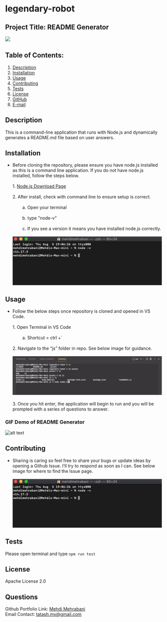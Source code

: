 # legendary-robot

## Project Title: README Generator

<a href="https://choosealicense.com/licenses/apache-2.0" target="_blank"><img src="https://img.shields.io/badge/License-Apache%202.0-yellow.svg" /></a>

## Table of Contents:

1. [Description](#description)
2. [Installation](#Installation)
3. [Usage](#Usage)
4. [Contributing](#Contributing)
5. [Tests](#Tests)
6. [License](#License)
7. [GitHub](#GitHub)
8. [E-mail](#E-mail)

## Description

This is a command-line application that runs with Node.js and dynamically generates a README.md file based on user answers.

## Installation

- Before cloning the repository, please ensure you have node.js installed as this is a command line application. If you do not have node.js installed, follow the steps below. <br><br> 1. [Node.js Download Page](https://nodejs.org/en/download/)<br><br>2. After install, check with command line to ensure setup is correct.<br><br> &nbsp;&nbsp;&nbsp;&nbsp;&nbsp;&nbsp;&nbsp; a. Open your terminal<br><br> &nbsp;&nbsp;&nbsp;&nbsp;&nbsp;&nbsp;&nbsp; b. type "node-v"<br><br>&nbsp;&nbsp;&nbsp;&nbsp;&nbsp;&nbsp;&nbsp; c. If you see a version it means you have installed node.js correctly.<br><br>![alt text](./assets/img/node-install-confirmation.png)

## Usage

- Follow the below steps once repository is cloned and opened in VS Code. <br><br> 1. Open Terminal in VS Code <br><br> &nbsp;&nbsp;&nbsp;&nbsp;&nbsp;&nbsp;&nbsp; a. Shortcut = ctrl +` <br><br>2. Navigate to the “js” folder in repo. See below image for guidance. <br><br>![alt text](./assets/img/terminal-navigate-js-folder.png) <br><br>3. Once you hit enter, the application will begin to run and you will be prompted with a series of questions to answer.

### GIF Demo of README Generator

![alt text](./assets/gif/README-Generator-GIF.gif)

## Contributing

- Sharing is caring so feel free to share your bugs or update ideas by opening a Github Issue. I’ll try to respond as soon as I can. See below image for where to find the Issue page.<br><br>![alt text](./assets/img/node-install-confirmation.png)

## Tests

Please open terminal and type `npm run test`

## License

Apache License 2.0

## Questions

Github Portfolio Link: [Mehdi Mehrabani](https://github.com/mmehr1988)<br>
Email Contact: tatash.my@gmail.com
